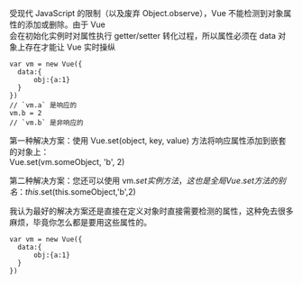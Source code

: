 受现代 JavaScript 的限制（以及废弃 Object.observe），Vue 不能检测到对象属性的添加或删除。由于 Vue  
会在初始化实例时对属性执行 getter/setter 转化过程，所以属性必须在 data 对象上存在才能让 Vue 实时操纵

```
var vm = new Vue({
  data:{
      obj:{a:1}
  }
})
// `vm.a` 是响应的
vm.b = 2
// `vm.b` 是非响应的
```

第一种解决方案：使用 Vue.set(object, key, value) 方法将响应属性添加到嵌套的对象上：  
Vue.set(vm.someObject, 'b', 2)

第二种解决方案：您还可以使用 vm.$set 实例方法，这也是全局 Vue.set 方法的别名：  
this.$set(this.someObject,'b',2)

我认为最好的解决方案还是直接在定义对象时直接需要检测的属性，这种免去很多麻烦，毕竟你怎么都是要用这些属性的。

```
var vm = new Vue({
  data:{
      obj:{a:1}
  }
})
```